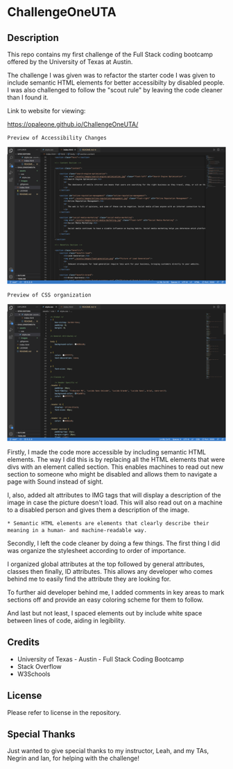 # ChallengeOneUTA

## Description

This repo contains my first challenge of the Full Stack coding bootcamp offered by the University of Texas at Austin. 

The challenge I was given was to refactor the starter code I was given to include semantic HTML elements for better accessibilty by disabled people. I was also challenged to follow the "scout rule" by leaving the code cleaner than I found it.

Link to website for viewing:

https://opaleone.github.io/ChallengeOneUTA/

    Preview of Accessibility Changes
![image info](./assets/images/section-screen.png)

    Preview of CSS organization
![image info](./assets/images/css-screen.png)

Firstly, I made the code more accessible by including semantic HTML elements. The way I did this is by replacing all the HTML elements that were divs with an element called section. This enables machines to read out new section to someone who might be disabled and allows them to navigate a page with Sound instead of sight. 

I, also, added alt attributes to IMG tags that will display a description of the image in case the picture doesn't load. This will also read out on a machine to a disabled person and gives them a description of the image.
    
    * Semantic HTML elements are elements that clearly describe their meaning in a human- and machine-readable way.
    
Secondly, I left the code cleaner by doing a few things. The first thing I did was organize the stylesheet according to order of importance. 

I organized global attributes at the top followed by general attributes, classes then finally, ID attributes. This allows any developer who comes behind me to easily find the attribute they are looking for.

To further aid developer behind me, I added comments in key areas to mark sections off and provide an easy coloring scheme for them to follow.

And last but not least, I spaced elements out by include white space between lines of code, aiding in legibility.

## Credits

* University of Texas - Austin - Full Stack Coding Bootcamp
* Stack Overflow
* W3Schools

## License

Please refer to license in the repository.

## Special Thanks

Just wanted to give special thanks to my instructor, Leah, and my TAs, Negrin and Ian, for helping with the challenge!